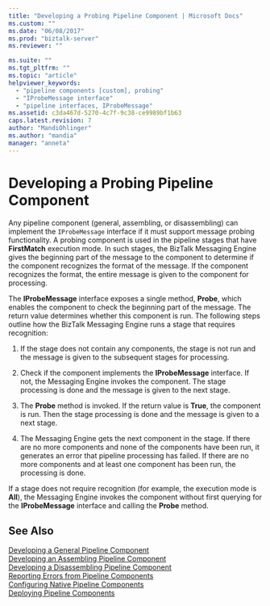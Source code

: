 ```yaml
---
title: "Developing a Probing Pipeline Component | Microsoft Docs"
ms.custom: ""
ms.date: "06/08/2017"
ms.prod: "biztalk-server"
ms.reviewer: ""

ms.suite: ""
ms.tgt_pltfrm: ""
ms.topic: "article"
helpviewer_keywords: 
  - "pipeline components [custom], probing"
  - "IProbeMessage interface"
  - "pipeline interfaces, IProbeMessage"
ms.assetid: c3da467d-5270-4c7f-9c38-ce9989bf1b63
caps.latest.revision: 7
author: "MandiOhlinger"
ms.author: "mandia"
manager: "anneta"
---
```

# Developing a Probing Pipeline Component
Any pipeline component (general, assembling, or disassembling) can implement the `IProbeMessage` interface if it must support message probing functionality. A probing component is used in the pipeline stages that have **FirstMatch** execution mode. In such stages, the BizTalk Messaging Engine gives the beginning part of the message to the component to determine if the component recognizes the format of the message. If the component recognizes the format, the entire message is given to the component for processing.  
  
 The **IProbeMessage** interface exposes a single method, **Probe**, which enables the component to check the beginning part of the message. The return value determines whether this component is run. The following steps outline how the BizTalk Messaging Engine runs a stage that requires recognition:  
  
1.  If the stage does not contain any components, the stage is not run and the message is given to the subsequent stages for processing.  
  
2.  Check if the component implements the **IProbeMessage** interface. If not, the Messaging Engine invokes the component. The stage processing is done and the message is given to the next stage.  
  
3.  The **Probe** method is invoked. If the return value is **True**, the component is run. Then the stage processing is done and the message is given to a next stage.  
  
4.  The Messaging Engine gets the next component in the stage. If there are no more components and none of the components have been run, it generates an error that pipeline processing has failed. If there are no more components and at least one component has been run, the processing is done.  
  
 If a stage does not require recognition (for example, the execution mode is **All**), the Messaging Engine invokes the component without first querying for the **IProbeMessage** interface and calling the **Probe** method.  
  
## See Also  
 [Developing a General Pipeline Component](../core/developing-a-general-pipeline-component.md)   
 [Developing an Assembling Pipeline Component](../core/developing-an-assembling-pipeline-component.md)   
 [Developing a Disassembling Pipeline Component](../core/developing-a-disassembling-pipeline-component.md)   
 [Reporting Errors from Pipeline Components](../core/reporting-errors-from-pipeline-components.md)   
 [Configuring Native Pipeline Components](../core/configuring-native-pipeline-components.md)   
 [Deploying Pipeline Components](../core/deploying-pipeline-components.md)
